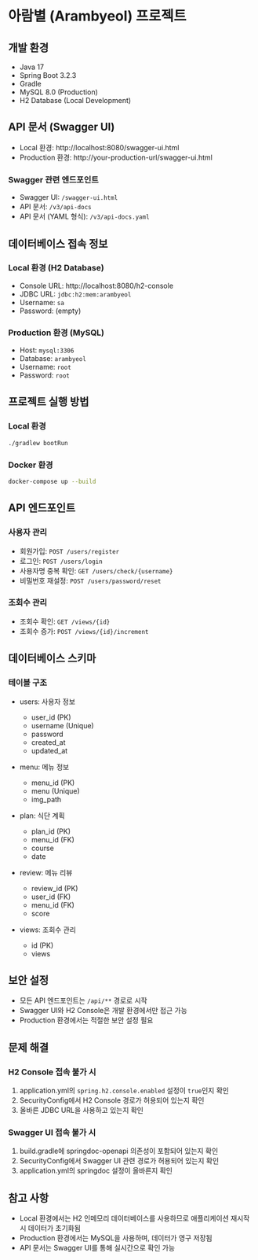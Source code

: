 # 아람별 (Arambyeol) 프로젝트

## 개발 환경
- Java 17
- Spring Boot 3.2.3
- Gradle
- MySQL 8.0 (Production)
- H2 Database (Local Development)

## API 문서 (Swagger UI)
- Local 환경: http://localhost:8080/swagger-ui.html
- Production 환경: http://your-production-url/swagger-ui.html

### Swagger 관련 엔드포인트
- Swagger UI: `/swagger-ui.html`
- API 문서: `/v3/api-docs`
- API 문서 (YAML 형식): `/v3/api-docs.yaml`

## 데이터베이스 접속 정보

### Local 환경 (H2 Database)
- Console URL: http://localhost:8080/h2-console
- JDBC URL: `jdbc:h2:mem:arambyeol`
- Username: `sa`
- Password: (empty)

### Production 환경 (MySQL)
- Host: `mysql:3306`
- Database: `arambyeol`
- Username: `root`
- Password: `root`

## 프로젝트 실행 방법

### Local 환경
```bash
./gradlew bootRun
```

### Docker 환경
```bash
docker-compose up --build
```

## API 엔드포인트

### 사용자 관리
- 회원가입: `POST /users/register`
- 로그인: `POST /users/login`
- 사용자명 중복 확인: `GET /users/check/{username}`
- 비밀번호 재설정: `POST /users/password/reset`

### 조회수 관리
- 조회수 확인: `GET /views/{id}`
- 조회수 증가: `POST /views/{id}/increment`

## 데이터베이스 스키마

### 테이블 구조
- users: 사용자 정보
  - user_id (PK)
  - username (Unique)
  - password
  - created_at
  - updated_at

- menu: 메뉴 정보
  - menu_id (PK)
  - menu (Unique)
  - img_path

- plan: 식단 계획
  - plan_id (PK)
  - menu_id (FK)
  - course
  - date

- review: 메뉴 리뷰
  - review_id (PK)
  - user_id (FK)
  - menu_id (FK)
  - score

- views: 조회수 관리
  - id (PK)
  - views

## 보안 설정
- 모든 API 엔드포인트는 `/api/**` 경로로 시작
- Swagger UI와 H2 Console은 개발 환경에서만 접근 가능
- Production 환경에서는 적절한 보안 설정 필요

## 문제 해결

### H2 Console 접속 불가 시
1. application.yml의 `spring.h2.console.enabled` 설정이 `true`인지 확인
2. SecurityConfig에서 H2 Console 경로가 허용되어 있는지 확인
3. 올바른 JDBC URL을 사용하고 있는지 확인

### Swagger UI 접속 불가 시
1. build.gradle에 springdoc-openapi 의존성이 포함되어 있는지 확인
2. SecurityConfig에서 Swagger UI 관련 경로가 허용되어 있는지 확인
3. application.yml의 springdoc 설정이 올바른지 확인

## 참고 사항
- Local 환경에서는 H2 인메모리 데이터베이스를 사용하므로 애플리케이션 재시작 시 데이터가 초기화됨
- Production 환경에서는 MySQL을 사용하며, 데이터가 영구 저장됨
- API 문서는 Swagger UI를 통해 실시간으로 확인 가능 